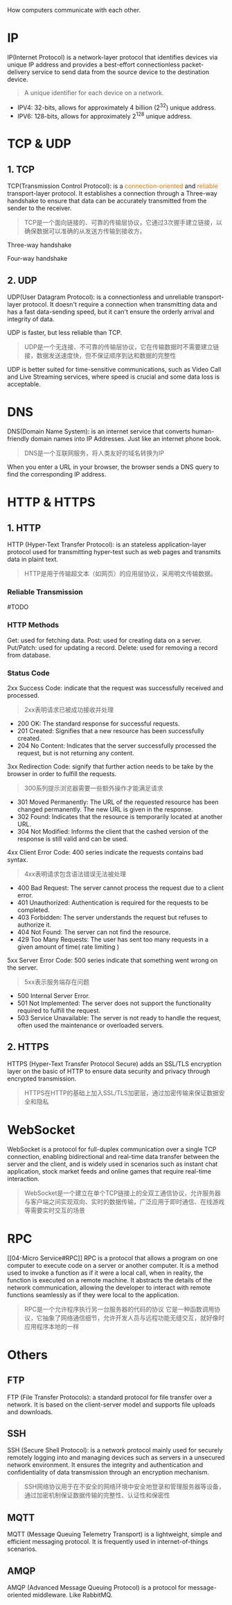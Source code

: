 How computers communicate with each other.
# IP

IP(Internet Protocol) is a network-layer protocol that identifies devices via unique IP address and provides a best-effort connectionless packet-delivery service to send data from the source device to the destination device.

> A unique identifier for each device on a network.

- IPV4: 32-bits, allows for approximately 4 billion (2<sup>32</sup>) unique address.
- IPV6: 128-bits, allows for approximately  2<sup>128</sup> unique address.

# TCP & UDP

## 1. TCP

TCP(Transmission Control Protocol): is a <font color="#de7802">connection-oriented</font> and <font color="#de7802">reliable</font> transport-layer protocol. It establishes a connection through a Three-way handshake to ensure that data can be accurately transmitted from the sender to the receiver.

> TCP是一个面向链接的、可靠的传输层协议，它通过3次握手建立链接，以确保数据可以准确的从发送方传输到接收方。

Three-way handshake

Four-way handshake

## 2. UDP

UDP(User Datagram Protocol): is a connectionless and unreliable transport-layer protocol. It doesn't require a connection when transmitting data and has a fast data-sending speed, but it can't ensure the orderly arrival and integrity of data.

UDP is faster, but less reliable than TCP.

> UDP是一个无连接、不可靠的传输层协议，它在传输数据时不需要建立链接，数据发送速度快，但不保证顺序到达和数据的完整性

UDP is better suited for time-sensitive communications, such as Video Call and Live Streaming services, where speed is crucial and some data loss is acceptable.


# DNS

DNS(Domain Name System): is an internet service that converts human-friendly domain names into IP Addresses. Just like an internet phone book.

>DNS是一个互联网服务，将人类友好的域名转换为IP

When you enter a URL in your browser, the browser sends a DNS query to find the corresponding IP address.

# HTTP & HTTPS

## 1. HTTP

HTTP (Hyper-Text Transfer Protocol): is an stateless application-layer protocol used for transmitting hyper-test such as web pages and transmits data in plaint text.

> HTTP是用于传输超文本（如网页）的应用层协议，采用明文传输数据。

### Reliable Transmission

#TODO


### HTTP Methods

Get: used for fetching data.
Post: used for creating data on a server.
Put/Patch: used for updating a record. 
Delete: used for removing a record from database.

### Status Code
2xx Success Code: indicate that the request was successfully received and processed.
> 2xx表明请求已被成功接收并处理
- 200 OK: The standard response for successful requests.
- 201 Created: Signifies that a new resource has been successfully created.
- 204 No Content: Indicates that the server successfully processed the request, but is not returning any content.

3xx Redirection Code: signify that further action needs to be take by the browser in order to fulfill the requests.
> 300系列提示浏览器需要一些额外操作才能满足请求
- 301 Moved Permanently: The URL of the requested resource has been changed permanently. The new URL is given in the response.
- 302 Found: Indicates that the resource is temporarily located at another URL.
- 304 Not Modified: Informs the client that the cashed version of the response is still valid and can be used.

4xx Client Error Code: 400 series indicate the requests contains bad syntax.
> 4xx表明请求包含语法错误无法被处理
- 400 Bad Request: The server cannot process the request due to a client error.
- 401 Unauthorized: Authentication is required for the requests to be completed.
- 403 Forbidden: The server understands the request but refuses to authorize it.
- 404 Not Found: The server can not find the resource.
- 429 Too Many Requests: The user has sent too many requests in a given amount of time( rate limiting )

5xx Server Error Code: 500 series indicate that something went wrong on the server.
> 5xx表示服务端存在问题
- 500 Internal Server Error.
- 501 Not Implemented: The server does not support the functionality required to fulfill the request.
- 503 Service Unavailable: The server is not ready to handle the request, often used the maintenance or overloaded servers.

## 2. HTTPS

HTTPS (Hyper-Text Transfer Protocol Secure) adds an SSL/TLS encryption layer on the basic of HTTP to ensure data security and privacy through encrypted transmission.

> HTTPS在HTTP的基础上加入SSL/TLS加密层，通过加密传输来保证数据安全和隐私


# WebSocket

WebSocket is a protocol for full-duplex communication over a single TCP connection, enabling bidirectional and real-time data transfer between the server and the client, and is widely used in scenarios such as instant chat application, stock market feeds and online games that require real-time interaction.

> WebSocket是一个建立在单个TCP链接上的全双工通信协议，允许服务器与客户端之间实现双向、实时的数据传输，广泛应用于即时通信、在线游戏等需要实时交互的场景

# RPC
[[04-Micro Service#RPC]]
RPC is a protocol that allows a program on one computer to execute code on a server or another computer. 
It is a method used to invoke a function as if it were a local call, when in reality, the function is executed on a remote machine.
It abstracts the details of the network communication, allowing the developer to interact with remote functions seamlessly as if they were local to the application.

> RPC是一个允许程序执行另一台服务器的代码的协议
> 它是一种函数调用协议，它抽象了网络通信细节，允许开发人员与远程功能无缝交互，就好像时应用程序本地的一样


# Others

## FTP

FTP (File Transfer Protocols): a standard protocol for file transfer over a network. It is based on the client-server model and supports file uploads and downloads.

## SSH

SSH (Secure Shell Protocol): is a network protocol mainly used for securely remotely logging into and managing devices such as servers in a unsecured network environment. It ensures the integrity and authentication and confidentiality of data transmission through an encryption mechanism.

> SSH网络协议用于在不安全的网络环境中安全地登录和管理服务器等设备，通过加密机制保证数据传输的完整性、认证性和保密性


## MQTT

MQTT (Message Queuing Telemetry Transport) is a lightweight, simple and efficient messaging protocol. It is frequently used in internet-of-things scenarios.

## AMQP

AMQP (Advanced Message Queuing Protocol) is a protocol for message-oriented middleware. Like RabbitMQ.

















